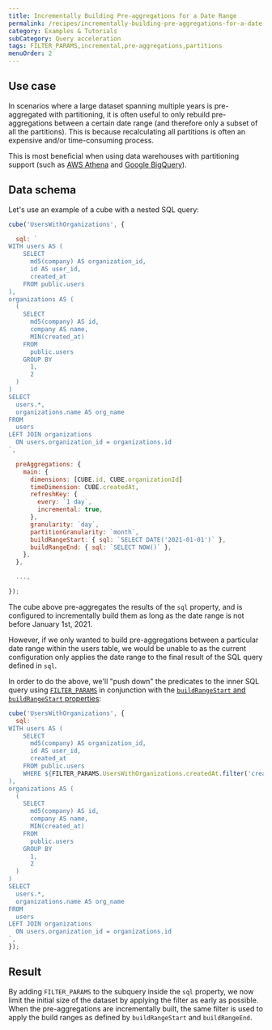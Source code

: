 ```yaml
---
title: Incrementally Building Pre-aggregations for a Date Range
permalink: /recipes/incrementally-building-pre-aggregations-for-a-date-range
category: Examples & Tutorials
subCategory: Query acceleration
tags: FILTER_PARAMS,incremental,pre-aggregations,partitions
menuOrder: 2
---
```


## Use case

In scenarios where a large dataset spanning multiple years is pre-aggregated
with partitioning, it is often useful to only rebuild pre-aggregations between a
certain date range (and therefore only a subset of all the partitions). This is
because recalculating all partitions is often an expensive and/or time-consuming
process.

This is most beneficial when using data warehouses with partitioning support
(such as [AWS Athena][self-config-aws-athena] and [Google
BigQuery][self-config-google-bigquery]).

## Data schema

Let's use an example of a cube with a nested SQL query:

```javascript
cube('UsersWithOrganizations', {

  sql: `
WITH users AS (
    SELECT
      md5(company) AS organization_id,
      id AS user_id,
      created_at
    FROM public.users
),
organizations AS (
  (
    SELECT
      md5(company) AS id,
      company AS name,
      MIN(created_at)
    FROM
      public.users
    GROUP BY
      1,
      2
  )
)
SELECT
  users.*,
  organizations.name AS org_name
FROM
  users
LEFT JOIN organizations
  ON users.organization_id = organizations.id
`,

  preAggregations: {
    main: {
      dimensions: [CUBE.id, CUBE.organizationId]
      timeDimension: CUBE.createdAt,
      refreshKey: {
        every: `1 day`,
        incremental: true,
      },
      granularity: `day`,
      partitionGranularity: `month`,
      buildRangeStart: { sql: `SELECT DATE('2021-01-01')` },
      buildRangeEnd: { sql: `SELECT NOW()` },
    },
  },

  ...,

});
```

The cube above pre-aggregates the results of the `sql` property, and is
configured to incrementally build them as long as the date range is not before
January 1st, 2021.

However, if we only wanted to build pre-aggregations between a particular date
range within the users table, we would be unable to as the current configuration
only applies the date range to the final result of the SQL query defined in
`sql`.

In order to do the above, we'll "push down" the predicates to the inner SQL
query using [`FILTER_PARAMS`][ref-schema-ref-cube-filterparam] in conjunction
with the [`buildRangeStart` and `buildRangeStart`
properties][ref-schema-ref-preagg-buildrange]:

```javascript
cube('UsersWithOrganizations', {
  sql: `
WITH users AS (
    SELECT
      md5(company) AS organization_id,
      id AS user_id,
      created_at
    FROM public.users
    WHERE ${FILTER_PARAMS.UsersWithOrganizations.createdAt.filter('created_at')}
),
organizations AS (
  (
    SELECT
      md5(company) AS id,
      company AS name,
      MIN(created_at)
    FROM
      public.users
    GROUP BY
      1,
      2
  )
)
SELECT
  users.*,
  organizations.name AS org_name
FROM
  users
LEFT JOIN organizations
  ON users.organization_id = organizations.id
`,
});
```

## Result

By adding `FILTER_PARAMS` to the subquery inside the `sql` property, we now
limit the initial size of the dataset by applying the filter as early as
possible. When the pre-aggregations are incrementally built, the same filter is
used to apply the build ranges as defined by `buildRangeStart` and
`buildRangeEnd`.

[ref-schema-ref-preagg-buildrange]:
  /schema/reference/pre-aggregations#parameters-build-range-start-and-build-range-end
[ref-schema-ref-cube-filterparam]: /schema/reference/cube#filter-params
[self-config-aws-athena]: /config/databases/aws-athena/
[self-config-google-bigquery]: /config/databases/google-bigquery
